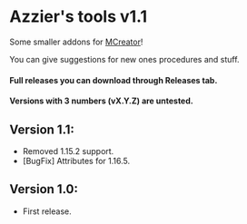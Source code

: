 # Azzier's tools v1.1
Some smaller addons for [MCreator](https://mcreator.net/)!

You can give suggestions for new ones procedures and stuff. 

#### Full releases you can download through Releases tab.
#### Versions with 3 numbers (vX.Y.Z) are untested.

## Version 1.1:
- Removed 1.15.2 support. 
- [BugFix] Attributes for 1.16.5.

## Version 1.0:
- First release. 
